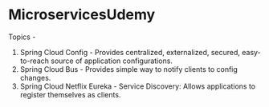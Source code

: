 # MicroservicesUdemy

Topics - 
1. Spring Cloud Config - Provides centralized, externalized, secured, easy-to-reach source of application configurations.
2. Spring Cloud Bus - Provides simple way to notify clients to config changes.
3. Spring Cloud Netflix Eureka - Service Discovery: Allows applications to register themselves as clients.
 